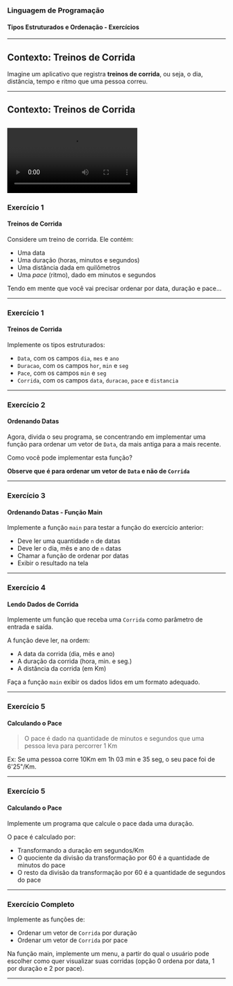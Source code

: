 ### Linguagem de Programação
#### Tipos Estruturados e Ordenação - Exercícios
---

## Contexto: Treinos de Corrida

Imagine um aplicativo que registra __treinos de corrida__,
ou seja, o dia, distância, tempo e ritmo que uma pessoa
correu.

---

## Contexto: Treinos de Corrida
<video data-autoplay src="./videos/ordenacao_corridas.mp4"></video>
---

### Exercício 1
#### Treinos de Corrida

Considere um treino de corrida. Ele contém:

- Uma data
- Uma duração (horas, minutos e segundos)
- Uma distância dada em quilômetros
- Uma *pace* (ritmo), dado em minutos e segundos

Tendo em mente que você vai precisar ordenar por
data, duração e pace...

---

### Exercício 1
#### Treinos de Corrida

Implemente os tipos estruturados:
- `Data`, com os campos `dia`, `mes` e `ano`
- `Duracao`, com os campos `hor`, `min` e `seg`
- `Pace`, com os campos `min` e `seg`
- `Corrida`, com os campos `data`, `duracao`, `pace` e `distancia`

---

### Exercício 2
#### Ordenando Datas

Agora, divida o seu programa, se concentrando em implementar
uma função para ordenar um vetor de `Data`, da mais antiga
para a mais recente.

Como você pode implementar esta função?

**Observe que é para ordenar um vetor de `Data` e não
de `Corrida`**

---

### Exercício 3
#### Ordenando Datas - Função Main

Implemente a função `main` para testar a função
do exercício anterior:
- Deve ler uma quantidade `n` de datas
- Deve ler o dia, mês e ano de `n` datas
- Chamar a função de ordenar por datas
- Exibir o resultado na tela

---

### Exercício 4
#### Lendo Dados de Corrida

Implemente um função que receba uma `Corrida`
como parâmetro de entrada e saída.

A função deve ler, na ordem:
- A data da corrida (dia, mês e ano)
- A duração da corrida (hora, min. e seg.)
- A distância da corrida (em Km)

Faça a função `main` exibir os dados
lidos em um formato adequado.

---

### Exercício 5
#### Calculando o Pace

> O pace é dado na quantidade de minutos e segundos
> que uma pessoa leva para percorrer 1 Km

Ex:
Se uma pessoa corre 10Km em 1h 03 min e 35 seg,
o seu pace foi de 6'25"/Km.

---

### Exercício 5
#### Calculando o Pace

Implemente um programa que calcule
o pace dada uma duração.

O pace é calculado por:
- Transformando a duração em segundos/Km
- O quociente da divisão da transformação por 60 é
  a quantidade de minutos do pace
- O resto da divisão da transformação por 60 é
  a quantidade de segundos do pace

---

### Exercício Completo

Implemente as funções de:
- Ordenar um vetor de `Corrida` por duração
- Ordenar um vetor de `Corrida` por pace

Na função main, implemente um menu, a partir do qual
o usuário pode escolher como quer visualizar
suas corridas (opção 0 ordena por data,
1 por duração e 2 por pace).

---